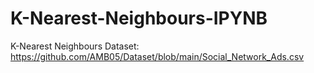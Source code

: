 # K-Nearest-Neighbours-IPYNB
K-Nearest Neighbours
Dataset: https://github.com/AMB05/Dataset/blob/main/Social_Network_Ads.csv
